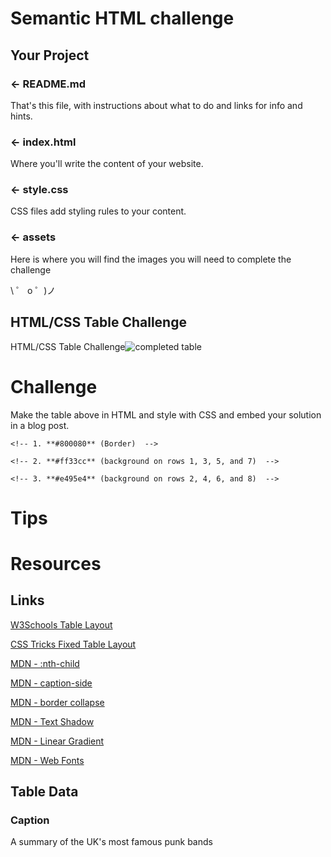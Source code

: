 # Semantic HTML challenge

## Your Project

### ← README.md

That's this file, with instructions about what to do and links for info and hints.

### ← index.html

Where you'll write the content of your website.

### ← style.css

CSS files add styling rules to your content.

### ← assets

Here is where you will find the images you will need to complete the challenge

\ ゜ o ゜)ノ

## HTML/CSS Table Challenge

HTML/CSS Table Challenge![completed table](https://cdn.glitch.com/8b1beacc-937c-4072-93d6-4ae825ab1a7a%2Fimage_0.png?1527761915609)

# Challenge

Make the table above in HTML and style with CSS and embed your solution in a blog post.

<!-- 1. The table width should fill any container it is put in -->

<!-- 2. The [noise image](https://cdn.glitch.com/8b1beacc-937c-4072-93d6-4ae825ab1a7a%2Fnoise.png) is on the table body only not the head or foot -->

<!-- 3. The two fonts are **Rock Salt** and **Helvetica Neu** -->

<!-- 4. Here is that lovely [leopard skin image](https://cdn.glitch.com/8b1beacc-937c-4072-93d6-4ae825ab1a7a%2Fleopardskin.jpg?1527763317245) -->

<!-- 5. There is a gradient fill on the header and footer - rgba(0,0,0,0.1), rgba(0,0,0,0.5) -->

<!-- 6. Here are those delicious colours -->

    <!-- 1. **#800080** (Border)  -->

    <!-- 2. **#ff33cc** (background on rows 1, 3, 5, and 7)  -->

    <!-- 3. **#e495e4** (background on rows 2, 4, 6, and 8)  -->

# Tips

<!-- * Get control of your [table-layout](https://developer.mozilla.org/en-US/docs/Web/CSS/table-layout). -->

<!-- * Think about your [font stack](https://www.thoughtco.com/font-stack-definition-3467414). -->

<!-- * Make your table markup as simple as possible, and keep things flexible, e.g. by using percentages, so the design is more responsive. -->

<!-- * Use [table-layout](https://developer.mozilla.org/en-US/docs/Web/CSS/table-layout): fixed to create a more predictable table layout that allows you to easily set column widths by setting [width](https://developer.mozilla.org/en-US/docs/Web/CSS/width) on their headings ([th](https://developer.mozilla.org/en-US/docs/Web/HTML/Element/th)). -->

<!-- * Use [border-collapse](https://developer.mozilla.org/en-US/docs/Web/CSS/border-collapse): collapse to make table elements borders collapse into each other, producing a neater and easier to control look. -->

<!-- * Use [thead](https://developer.mozilla.org/en-US/docs/Web/HTML/Element/thead), [tbody](https://developer.mozilla.org/en-US/docs/Web/HTML/Element/tbody), and [tfoot](https://developer.mozilla.org/en-US/docs/Web/HTML/Element/tfoot) to break up your table into logical chunks and provide extra places to apply CSS to, so it is easier to layer styles on top of one another if required. -->

<!-- * Use zebra striping to make alternate rows easier to read. -->

<!-- * Use [text-align](https://developer.mozilla.org/en-US/docs/Web/CSS/text-align) to line up your [th](https://developer.mozilla.org/en-US/docs/Web/HTML/Element/th) and [td](https://developer.mozilla.org/en-US/docs/Web/HTML/Element/td) text, to make things neater and easier to follow. -->

# Resources

## Links

[W3Schools Table Layout](https://www.w3schools.com/cssref/pr_tab_table-layout.asp)

[CSS Tricks Fixed Table Layout](https://css-tricks.com/fixing-tables-long-strings/)

[MDN - :nth-child](https://developer.mozilla.org/en-US/docs/Web/CSS/:nth-child)

[MDN - caption-side](https://developer.mozilla.org/en-US/docs/Web/CSS/caption-side)

[MDN - border collapse](https://developer.mozilla.org/en-US/docs/Web/CSS/border-collapse)

[MDN - Text Shadow](https://developer.mozilla.org/en-US/docs/Web/CSS/text-shadow)

[MDN - Linear Gradient](https://developer.mozilla.org/en-US/docs/Web/CSS/linear-gradient)

[MDN - Web Fonts](https://developer.mozilla.org/en-US/docs/Learn/CSS/Styling_text/Web_fonts)

## Table Data

### Caption

A summary of the UK's most famous punk bands
